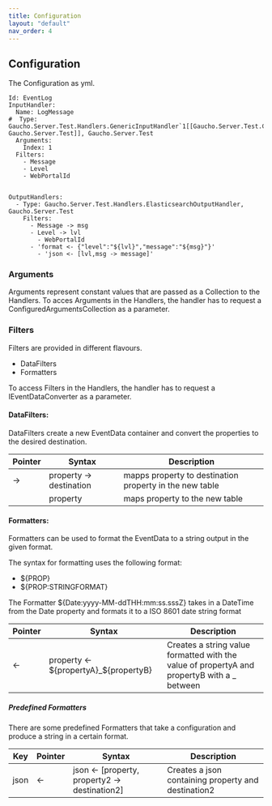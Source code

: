 ```yaml
---
title: Configuration
layout: "default"
nav_order: 4
---
```

## Configuration

The Configuration as yml.
```
Id: EventLog
InputHandler:
  Name: LogMessage
#  Type: Gaucho.Server.Test.Handlers.GenericInputHandler`1[[Gaucho.Server.Test.Controllers.LogMessage, Gaucho.Server.Test]], Gaucho.Server.Test
  Arguments:
    Index: 1
  Filters:
    - Message
    - Level
    - WebPortalId


OutputHandlers:
  - Type: Gaucho.Server.Test.Handlers.ElasticsearchOutputHandler, Gaucho.Server.Test
    Filters:
      - Message -> msg
      - Level -> lvl
	    - WebPortalId
      - 'format <- {"level":"${lvl}","message":"${msg}"}'
	    - 'json <- [lvl,msg -> message]'
```

### Arguments
Arguments represent constant values that are passed as a Collection to the Handlers.
To acces Arguments in the Handlers, the handler has to request a ConfiguredArgumentsCollection as a parameter.


### Filters
Filters are provided in different flavours. 
- DataFilters
- Formatters

To access Filters in the Handlers, the handler has to request a IEventDataConverter as a parameter.

#### DataFilters: 
DataFilters create a new EventData container and convert the properties to the desired destination.

| Pointer | Syntax | Description |
|----|----|----|
| -> | property -> destination | mapps property to destination property in the new table |
|  | property | maps property to the new table |

#### Formatters: 
Formatters can be used to format the EventData to a string output in the given format.

The syntax for formatting uses the following format:
- ${PROP}
- ${PROP:STRINGFORMAT}

The Formatter ${Date:yyyy-MM-ddTHH:mm:ss.sssZ} takes in a DateTime from the Date property and formats it to a ISO 8601 date string format

| Pointer | Syntax | Description |
|----|----|----|
| <- | property <- ${propertyA}_${propertyB} | Creates a string value formatted with the value of propertyA and propertyB with a _ between |

##### Predefined Formatters
There are some predefined Formatters that take a configuration and produce a string in a certain format.

| Key | Pointer | Syntax | Description |
|----|----|----|----|
| json | <- | json <- [property, property2 -> destination2] | Creates a json containing property and destination2 |
